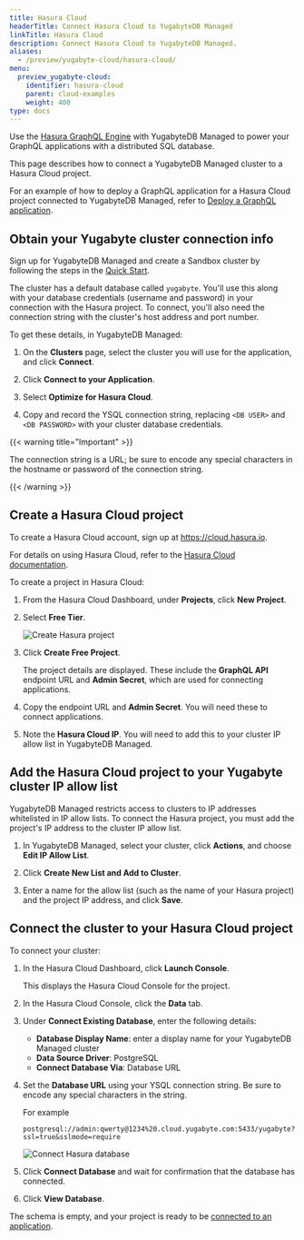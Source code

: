 ```yaml
---
title: Hasura Cloud
headerTitle: Connect Hasura Cloud to YugabyteDB Managed
linkTitle: Hasura Cloud
description: Connect Hasura Cloud to YugabyteDB Managed.
aliases:
  - /preview/yugabyte-cloud/hasura-cloud/
menu:
  preview_yugabyte-cloud:
    identifier: hasura-cloud
    parent: cloud-examples
    weight: 400
type: docs
---
```


Use the [Hasura GraphQL Engine](https://hasura.io) with YugabyteDB Managed to power your GraphQL applications with a distributed SQL database.

This page describes how to connect a YugabyteDB Managed cluster to a Hasura Cloud project.

For an example of how to deploy a GraphQL application for a Hasura Cloud project connected to YugabyteDB Managed, refer to [Deploy a GraphQL application](../hasura-sample-app/).

## Obtain your Yugabyte cluster connection info

Sign up for YugabyteDB Managed and create a Sandbox cluster by following the steps in the [Quick Start](../../cloud-quickstart/).

The cluster has a default database called `yugabyte`. You'll use this along with your database credentials (username and password) in your connection with the Hasura project. To connect, you'll also need the connection string with the cluster's host address and port number.

To get these details, in YugabyteDB Managed:

1. On the **Clusters** page, select the cluster you will use for the application, and click **Connect**.

1. Click  **Connect to your Application**.

1. Select **Optimize for Hasura Cloud**.

1. Copy and record the YSQL connection string, replacing `<DB USER>` and `<DB PASSWORD>` with your cluster database credentials.

{{< warning title="Important" >}}

The connection string is a URL; be sure to encode any special characters in the hostname or password of the connection string.

{{< /warning >}}

## Create a Hasura Cloud project

To create a Hasura Cloud account, sign up at <https://cloud.hasura.io>.

For details on using Hasura Cloud, refer to the [Hasura Cloud documentation](https://hasura.io/docs/latest/graphql/cloud/index.html).

To create a project in Hasura Cloud:

1. From the Hasura Cloud Dashboard, under **Projects**, click **New Project**.

1. Select **Free Tier**.

    ![Create Hasura project](/images/deploy/yugabyte-cloud/hasura-create-project.png)

1. Click **Create Free Project**.

    The project details are displayed. These include the **GraphQL API** endpoint URL and **Admin Secret**, which are used for connecting applications.

1. Copy the endpoint URL and **Admin Secret**. You will need these to connect applications.

1. Note the **Hasura Cloud IP**. You will need to add this to your cluster IP allow list in YugabyteDB Managed.

## Add the Hasura Cloud project to your Yugabyte cluster IP allow list

YugabyteDB Managed restricts access to clusters to IP addresses whitelisted in IP allow lists. To connect the Hasura project, you must add the project's IP address to the  cluster IP allow list.

1. In YugabyteDB Managed, select your cluster, click **Actions**, and choose **Edit IP Allow List**.

1. Click **Create New List and Add to Cluster**.

1. Enter a name for the allow list (such as the name of your Hasura project) and the project IP address, and click **Save**.

## Connect the cluster to your Hasura Cloud project

To connect your cluster:

1. In the Hasura Cloud Dashboard, click **Launch Console**.

    This displays the Hasura Cloud Console for the project.

1. In the Hasura Cloud Console, click the **Data** tab.

1. Under **Connect Existing Database**, enter the following details:

    * **Database Display Name**: enter a display name for your YugabyteDB Managed cluster
    * **Data Source Driver**: PostgreSQL
    * **Connect Database Via**: Database URL

1. Set the **Database URL** using your YSQL connection string. Be sure to encode any special characters in the string.

    For example

    ```url
    postgresql://admin:qwerty@1234%20.cloud.yugabyte.com:5433/yugabyte?ssl=true&sslmode=require
    ```

    ![Connect Hasura database](/images/yb-cloud/hasura-cloud-connect-database.png)

1. Click **Connect Database** and wait for confirmation that the database has connected.

1. Click **View Database**.

The schema is empty, and your project is ready to be [connected to an application](../hasura-sample-app/).
